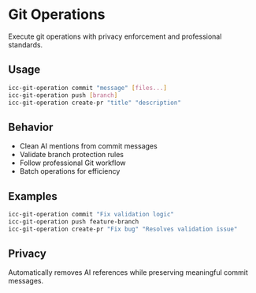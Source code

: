 # Git Operations

Execute git operations with privacy enforcement and professional standards.

## Usage
```bash
icc-git-operation commit "message" [files...]
icc-git-operation push [branch]
icc-git-operation create-pr "title" "description"
```

## Behavior
- Clean AI mentions from commit messages
- Validate branch protection rules
- Follow professional Git workflow
- Batch operations for efficiency

## Examples
```bash
icc-git-operation commit "Fix validation logic"
icc-git-operation push feature-branch
icc-git-operation create-pr "Fix bug" "Resolves validation issue"
```

## Privacy
Automatically removes AI references while preserving meaningful commit messages.